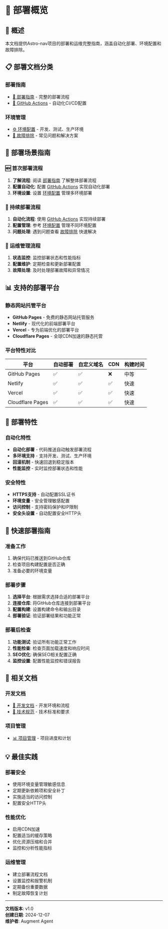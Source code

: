 # 🚀 部署概览

## 🎯 概述

本文档提供Astro-nav项目的部署和运维完整指南，涵盖自动化部署、环境配置和故障排除。

## 📋 部署文档分类

### 部署指南
- [📖 部署指南](deployment-guide.md) - 完整的部署流程
- [🤖 GitHub Actions](github-actions.md) - 自动化CI/CD配置

### 环境管理
- [⚙️ 环境配置](environment-config.md) - 开发、测试、生产环境
- [🔧 故障排除](troubleshooting.md) - 常见问题和解决方案

## 🎯 部署场景指南

### 🆕 首次部署流程
1. **了解流程**: 阅读 [部署指南](deployment-guide.md) 了解整体部署流程
2. **配置自动化**: 配置 [GitHub Actions](github-actions.md) 实现自动化部署
3. **环境设置**: 设置 [环境配置](environment-config.md) 管理多环境部署

### 🔄 持续部署流程
1. **自动化流程**: 使用 [GitHub Actions](github-actions.md) 实现持续部署
2. **配置管理**: 参考 [环境配置](environment-config.md) 管理不同环境配置
3. **问题处理**: 遇到问题查看 [故障排除](troubleshooting.md) 快速解决

### 🔧 运维管理流程
1. **状态监控**: 监控部署状态和性能指标
2. **配置维护**: 定期检查和更新部署配置
3. **故障处理**: 及时处理部署故障和异常情况

## 📊 支持的部署平台

### 静态网站托管平台
- **GitHub Pages** - 免费的静态网站托管服务
- **Netlify** - 现代化的前端部署平台
- **Vercel** - 专为前端优化的部署平台
- **Cloudflare Pages** - 全球CDN加速的静态托管

### 平台特性对比
| 平台 | 自动部署 | 自定义域名 | CDN | 构建时间 |
|------|----------|------------|-----|----------|
| GitHub Pages | ✅ | ✅ | ❌ | 中等 |
| Netlify | ✅ | ✅ | ✅ | 快速 |
| Vercel | ✅ | ✅ | ✅ | 快速 |
| Cloudflare Pages | ✅ | ✅ | ✅ | 快速 |

## 🔧 部署特性

### 自动化特性
- **自动化部署** - 代码推送自动触发部署流程
- **多环境支持** - 支持开发、测试、生产环境
- **回滚机制** - 快速回退到稳定版本
- **性能监控** - 实时监控部署状态和性能

### 安全特性
- **HTTPS支持** - 自动配置SSL证书
- **环境变量** - 安全管理敏感配置
- **访问控制** - 支持密码保护和IP限制
- **安全头设置** - 自动配置安全HTTP头

## 🚀 快速部署指南

### 准备工作
1. 确保代码已推送到GitHub仓库
2. 检查项目构建配置是否正确
3. 准备必要的环境变量

### 部署步骤
1. **选择平台**: 根据需求选择合适的部署平台
2. **连接仓库**: 将GitHub仓库连接到部署平台
3. **配置构建**: 设置构建命令和输出目录
4. **部署验证**: 验证部署结果和功能正常

### 部署后检查
1. **功能测试**: 验证所有功能正常工作
2. **性能检查**: 检查页面加载速度和响应时间
3. **SEO优化**: 确保SEO相关配置正确
4. **监控设置**: 配置性能监控和错误报告

## 🔗 相关文档

### 开发文档
- [🔧 开发文档](../03-development/_index.md) - 开发环境和流程
- [🔬 技术规范](../05-technical/_index.md) - 技术标准和要求

### 项目管理
- [📊 项目管理](../08-project-management/_index.md) - 项目进度和计划

## 💡 最佳实践

### 部署安全
- 使用环境变量管理敏感信息
- 定期更新依赖项和安全补丁
- 实施适当的访问控制
- 配置安全HTTP头

### 性能优化
- 启用CDN加速
- 配置适当的缓存策略
- 优化资源压缩和合并
- 监控和分析性能指标

### 运维管理
- 建立部署流程文档
- 设置监控和报警机制
- 定期备份重要数据
- 制定故障恢复计划

---

**文档版本**: v1.0  
**创建日期**: 2024-12-07  
**维护者**: Augment Agent
